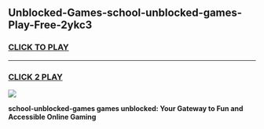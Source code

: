
## Unblocked-Games-school-unblocked-games-Play-Free-2ykc3
<h3>
<a href="https://premium76.site?title=school-unblocked-games&ref=10A">CLICK TO PLAY</a></h3>
<hr>

<h3>
<a href="https://premium76.site?title=school-unblocked-games&ref=10A">CLICK 2 PLAY</a>
  
</h3>

<a href="https://premium76.site?title=school-unblocked-games&ref=10A"><img src="https://clearcache.store/games.png"></a>


**school-unblocked-games games unblocked: Your Gateway to Fun and Accessible Online Gaming**
